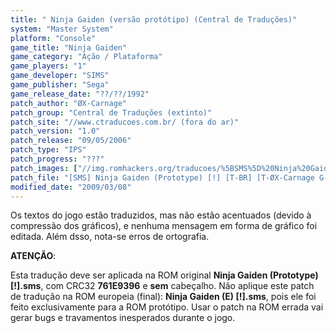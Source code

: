 ```yaml
---
title: " Ninja Gaiden (versão protótipo) (Central de Traduções)"
system: "Master System"
platform: "Console"
game_title: "Ninja Gaiden"
game_category: "Ação / Plataforma"
game_players: "1"
game_developer: "SIMS"
game_publisher: "Sega"
game_release_date: "??/??/1992"
patch_author: "ØX-Carnage"
patch_group: "Central de Traduções (extinto)"
patch_site: "//www.ctraducoes.com.br/ (fora do ar)"
patch_version: "1.0"
patch_release: "09/05/2006"
patch_type: "IPS"
patch_progress: "???"
patch_images: ["//img.romhackers.org/traducoes/%5BSMS%5D%20Ninja%20Gaiden%20%2528Prototype%2529%20-%20Central%20de%20Tradu%C3%A7%C3%B5es%20-%201.png","//img.romhackers.org/traducoes/%5BSMS%5D%20Ninja%20Gaiden%20%2528Prototype%2529%20-%20Central%20de%20Tradu%C3%A7%C3%B5es%20-%202.png","//img.romhackers.org/traducoes/%5BSMS%5D%20Ninja%20Gaiden%20%2528Prototype%2529%20-%20Central%20de%20Tradu%C3%A7%C3%B5es%20-%203.png"]
patch_file: "[SMS] Ninja Gaiden (Prototype) [!] [T-BR] [T-ØX-Carnage G-Central de Traduções] [V-1.0 A-2006].zip"
modified_date: "2009/03/08"
---
```

Os textos do jogo estão traduzidos, mas não estão acentuados (devido à compressão dos gráficos), e nenhuma mensagem em forma de gráfico foi editada. Além dsso, nota-se erros de ortografia.

<b>ATENÇÃO</b>:

Esta tradução deve ser aplicada na ROM original <b>Ninja Gaiden (Prototype) [!].sms</b>, com CRC32 <b>761E9396</b> e <b>sem</b> cabeçalho. Não aplique este patch de tradução na ROM europeia (final): <b>Ninja Gaiden (E) [!].sms</b>, pois ele foi feito exclusivamente para a ROM protótipo. Usar o patch na ROM errada vai gerar bugs e travamentos inesperados durante o jogo.

